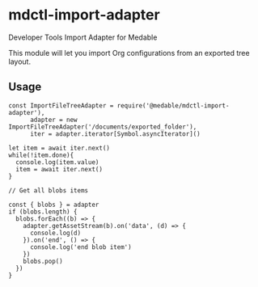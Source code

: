 # mdctl-import-adapter

Developer Tools Import Adapter for Medable
 
This module will let you import Org configurations from an exported tree layout.

## Usage

```
const ImportFileTreeAdapter = require('@medable/mdctl-import-adapter'),
      adapter = new ImportFileTreeAdapter('/documents/exported_folder'),
      iter = adapter.iterator[Symbol.asyncIterator]()
      
let item = await iter.next()
while(!item.done){      
  console.log(item.value)
  item = await iter.next()
}

// Get all blobs items

const { blobs } = adapter
if (blobs.length) {
  blobs.forEach((b) => {
    adapter.getAssetStream(b).on('data', (d) => {
      console.log(d)
    }).on('end', () => {
      console.log('end blob item')
    })
    blobs.pop()
  })
}
```
 
